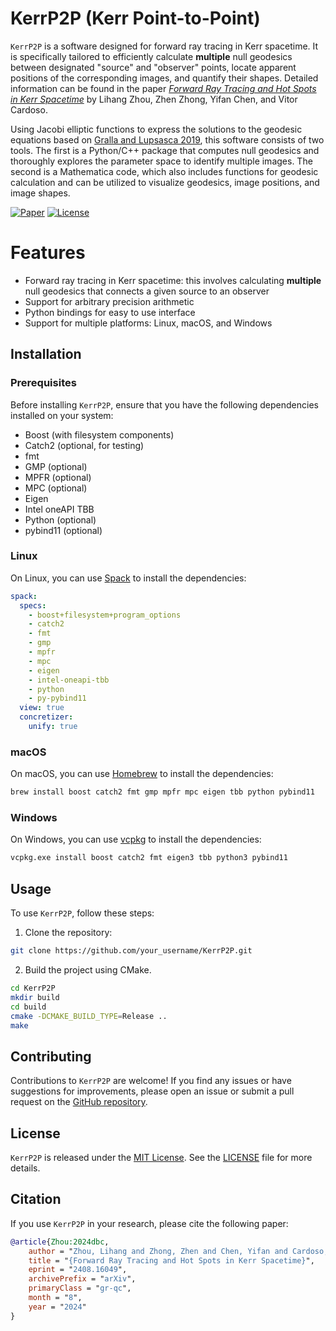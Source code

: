 # KerrP2P (Kerr Point-to-Point)

`KerrP2P` is a software designed for forward ray tracing in Kerr spacetime. It is specifically tailored to efficiently calculate **multiple** null geodesics between designated "source" and "observer" points, locate apparent positions of the corresponding images, and quantify their shapes. Detailed information can be found in the paper [_Forward Ray Tracing and Hot Spots in Kerr Spacetime_](https://arxiv.org/abs/2408.16049) by Lihang Zhou, Zhen Zhong, Yifan Chen, and Vitor Cardoso.

Using Jacobi elliptic functions to express the solutions to the geodesic equations based on [Gralla and Lupsasca 2019](https://arxiv.org/abs/1910.12881), this software consists of two tools. The first is a Python/C++ package that computes null geodesics and thoroughly explores the parameter space to identify multiple images. The second is a Mathematica code, which also includes functions for geodesic calculation and can be utilized to visualize geodesics, image positions, and image shapes.

[![Paper](https://img.shields.io/badge/Paper-arXiv-blue)](https://arxiv.org/abs/2408.16049)
[![License](https://img.shields.io/badge/License-MIT-green)](https://opensource.org/licenses/MIT)

# Features

- Forward ray tracing in Kerr spacetime: this involves calculating **multiple** null geodesics that connects a given source to an observer
- Support for arbitrary precision arithmetic
- Python bindings for easy to use interface
- Support for multiple platforms: Linux, macOS, and Windows

## Installation

### Prerequisites

Before installing `KerrP2P`, ensure that you have the following dependencies installed on your system:

- Boost (with filesystem components)
- Catch2 (optional, for testing)
- fmt
- GMP (optional)
- MPFR (optional)
- MPC (optional)
- Eigen
- Intel oneAPI TBB
- Python (optional)
- pybind11 (optional)

### Linux

On Linux, you can use [Spack](https://spack.io/) to install the dependencies:

```yaml
spack:
  specs:
    - boost+filesystem+program_options
    - catch2
    - fmt
    - gmp
    - mpfr
    - mpc
    - eigen
    - intel-oneapi-tbb
    - python
    - py-pybind11
  view: true
  concretizer:
    unify: true
```

### macOS

On macOS, you can use [Homebrew](https://brew.sh/) to install the dependencies:

```bash
brew install boost catch2 fmt gmp mpfr mpc eigen tbb python pybind11
```

### Windows

On Windows, you can use [vcpkg](https://vcpkg.io/en/index.html) to install the dependencies:

```bash
vcpkg.exe install boost catch2 fmt eigen3 tbb python3 pybind11
```

## Usage

To use `KerrP2P`, follow these steps:

1. Clone the repository:

```bash
git clone https://github.com/your_username/KerrP2P.git
```

2. Build the project using CMake.

```bash
cd KerrP2P
mkdir build
cd build
cmake -DCMAKE_BUILD_TYPE=Release ..
make
```

## Contributing

Contributions to `KerrP2P` are welcome! If you find any issues or have suggestions for improvements, please open an issue or submit a pull request on the [GitHub repository](https://github.com/AuroraDysis/KerrP2P).

## License

`KerrP2P` is released under the [MIT License](https://opensource.org/licenses/MIT). See the [LICENSE](LICENSE) file for more details.

## Citation

If you use `KerrP2P` in your research, please cite the following paper:

```bibtex
@article{Zhou:2024dbc,
    author = "Zhou, Lihang and Zhong, Zhen and Chen, Yifan and Cardoso, Vitor",
    title = "{Forward Ray Tracing and Hot Spots in Kerr Spacetime}",
    eprint = "2408.16049",
    archivePrefix = "arXiv",
    primaryClass = "gr-qc",
    month = "8",
    year = "2024"
}
```
